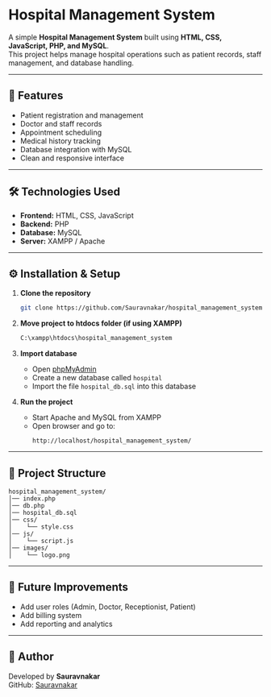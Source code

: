# Hospital Management System  

A simple **Hospital Management System** built using **HTML, CSS, JavaScript, PHP, and MySQL**.  
This project helps manage hospital operations such as patient records, staff management, and database handling.  

---

## 🚀 Features  
- Patient registration and management  
- Doctor and staff records  
- Appointment scheduling  
- Medical history tracking  
- Database integration with MySQL  
- Clean and responsive interface  

---

## 🛠️ Technologies Used  
- **Frontend:** HTML, CSS, JavaScript  
- **Backend:** PHP  
- **Database:** MySQL  
- **Server:** XAMPP / Apache  

---

## ⚙️ Installation & Setup  

1. **Clone the repository**  
   ```bash
   git clone https://github.com/Sauravnakar/hospital_management_system.git
   ```

2. **Move project to htdocs folder (if using XAMPP)**  
   ```bash
   C:\xampp\htdocs\hospital_management_system
   ```

3. **Import database**  
   - Open [phpMyAdmin](http://localhost/phpmyadmin/)  
   - Create a new database called `hospital`  
   - Import the file `hospital_db.sql` into this database  

4. **Run the project**  
   - Start Apache and MySQL from XAMPP  
   - Open browser and go to:  
     ```
     http://localhost/hospital_management_system/
     ```

---

## 📂 Project Structure  
```
hospital_management_system/
│── index.php
│── db.php
│── hospital_db.sql
│── css/
│    └── style.css
│── js/
│    └── script.js
│── images/
│    └── logo.png
```

---

## 📌 Future Improvements  
- Add user roles (Admin, Doctor, Receptionist, Patient)  
- Add billing system  
- Add reporting and analytics  

---

## 👤 Author  
Developed by **Sauravnakar**  
GitHub: [Sauravnakar](https://github.com/Sauravnakar)  
